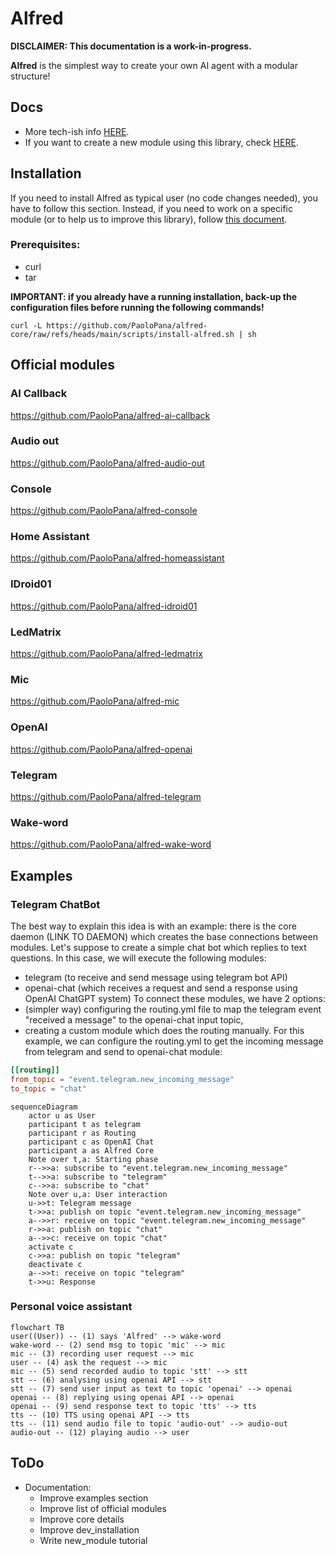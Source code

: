 # Alfred
**DISCLAIMER: This documentation is a work-in-progress.**

**Alfred** is the simplest way to create your own AI agent with a modular structure!

## Docs
 - More tech-ish info [HERE](docs/details.md).
 - If you want to create a new module using this library, check [HERE](docs/new_module.md).

<!--
Alfred is a free framework able to manage multi-channel user interactions with AI and other services.
The main idea behind Alfred is to allow users to add features easily, like installing applications on a device.

The core of the framwork is written in Rust, but each applications (named "modules") can be written in different languages.

Each module does a specific job: there is a module which receives and sends messages using Telegram, there is a module which interact with OpenAI, another module interacts with HomeAssistant and so on. The modules exchange messages using a PUB/SUB architecture (implemented with [ZeroMQ](https://zeromq.org/)). This system allows to be technology-independent: for example, you can use the SpeechToText by OpenAI or choosing the one from Google, running the proper module without changing anything.
-->

## Installation
If you need to install Alfred as typical user (no code changes needed), you have to follow this section.
Instead, if you need to work on a specific module (or to help us to improve this library), follow [this document](docs/dev_installation.md).

### Prerequisites:
 - curl
 - tar

**IMPORTANT: if you already have a running installation, back-up the configuration files before running the following commands!**

```shell
curl -L https://github.com/PaoloPana/alfred-core/raw/refs/heads/main/scripts/install-alfred.sh | sh
```

## Official modules
### AI Callback
https://github.com/PaoloPana/alfred-ai-callback
### Audio out
https://github.com/PaoloPana/alfred-audio-out
### Console
https://github.com/PaoloPana/alfred-console
### Home Assistant
https://github.com/PaoloPana/alfred-homeassistant
### IDroid01
https://github.com/PaoloPana/alfred-idroid01
### LedMatrix
https://github.com/PaoloPana/alfred-ledmatrix
### Mic
https://github.com/PaoloPana/alfred-mic
### OpenAI
https://github.com/PaoloPana/alfred-openai
### Telegram
https://github.com/PaoloPana/alfred-telegram
### Wake-word
https://github.com/PaoloPana/alfred-wake-word


## Examples
### Telegram ChatBot
The best way to explain this idea is with an example: there is the core daemon (LINK TO DAEMON) which creates the base connections between modules. Let's suppose to create a simple chat bot which replies to text questions. In this case, we will execute the following modules:
 - telegram (to receive and send message using telegram bot API)
 - openai-chat (which receives a request and send a response using OpenAI ChatGPT system)
To connect these modules, we have 2 options:
 - (simpler way) configuring the routing.yml file to map the telegram event "received a message" to the openai-chat input topic,
 - creating a custom module which does the routing manually.
For this example, we can configure the routing.yml to get the incoming message from telegram and send to openai-chat module:
```toml
[[routing]]
from_topic = "event.telegram.new_incoming_message"
to_topic = "chat"
```

```mermaid
sequenceDiagram
    actor u as User
    participant t as telegram
    participant r as Routing
    participant c as OpenAI Chat
    participant a as Alfred Core
    Note over t,a: Starting phase
    r-->>a: subscribe to "event.telegram.new_incoming_message"
    t-->>a: subscribe to "telegram"
    c-->>a: subscribe to "chat"
    Note over u,a: User interaction
    u->>t: Telegram message
    t->>a: publish on topic "event.telegram.new_incoming_message"
    a-->>r: receive on topic "event.telegram.new_incoming_message"
    r->>a: publish on topic "chat"
    a-->>c: receive on topic "chat"
    activate c
    c->>a: publish on topic "telegram"
    deactivate c
    a-->>t: receive on topic "telegram"
    t->>u: Response
```

### Personal voice assistant
```mermaid
flowchart TB
user((User)) -- (1) says 'Alfred' --> wake-word
wake-word -- (2) send msg to topic 'mic' --> mic
mic -- (3) recording user request --> mic
user -- (4) ask the request --> mic
mic -- (5) send recorded audio to topic 'stt' --> stt
stt -- (6) analysing using openai API --> stt
stt -- (7) send user input as text to topic 'openai' --> openai
openai -- (8) replying using openai API --> openai
openai -- (9) send response text to topic 'tts' --> tts
tts -- (10) TTS using openai API --> tts
tts -- (11) send audio file to topic 'audio-out' --> audio-out
audio-out -- (12) playing audio --> user
```

## ToDo
 - Documentation:
   - Improve examples section
   - Improve list of official modules
   - Improve core details
   - Improve dev_installation
   - Write new_module tutorial
